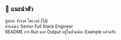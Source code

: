 ## 🎉 แนะนำตัว
ผู้สอบ: ธำรงค์ ไชยวงค์ (โด้)</br>
ตำแหน่ง: Senior Full Stack Engineer</br>
README การ Run และ Output อยู่ในตัวแต่ละ Example แล้วครับ